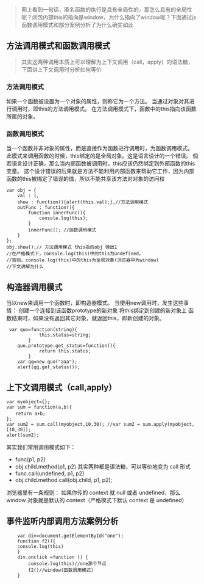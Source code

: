 >网上看到一句话，匿名函数的执行是具有全局性的，那怎么具有的全局性呢？闭包内部this的指向是window，为什么指向了window呢？下面通过js函数调用模式和部分案例分析了为什么确实如此


## 方法调用模式和函数调用模式

>其实这两种调用本质上可以理解为上下文调用（call，apply）的语法糖，下面讲上下文调用时分析如何等价

### 方法调用模式

如果一个函数被设置为一个对象的属性，则称它为一个方法。
当通过对象对其进行调用时，即this的方法调用模式。
在方法调用模式下，函数中的this指向该函数所属的对象。

### 函数调用模式

当一个函数并非对象的属性，而是直接作为函数进行调用时，为函数调用模式。
此模式来调用函数的时候，this绑定的是全局对象。这是语言设计的一个错误。
倘若语言设计正确，那么当内部函数被调用时，this应该仍然绑定到外部函数的this变量。
这个设计错误的后果就是方法不能利用内部函数来帮助它工作，因为内部函数的this被绑定了错误的值，所以不能共享该方法对对象的访问权

```
var obj = {
    val : 1,
    show : function(){alert(this.val);},//方法调用模式
    outFunc : function(){
        function innerFunc(){
            console.log(this);
        }
        innerFunc(); //函数调用模式
    }
};
obj.show();// 方法调用模式 this指向obj 弹出1
//在严格模式下，console.log(this)中的this为undefined，
//否则，console.log(this)中的this为全局对象(浏览器中为window)
//下文讲解为什么

```

## 构造器调用模式

当以new来调用一个函数时，即构造器模式。
当使用new调用时，发生这些事情：
创建一个连接到该函数prototype的新对象
将this绑定到创建的新对象上
函数结束时，如果没有返回其它对象，就返回this，即新创建的对象。

```
 var quo=function(string){
            this.status=string;
        }
    quo.prototype.get_status=function(){
            return this.status;
        }
    var qq=new quo("aaa");
    alert(qq.get_status());

```


## 上下文调用模式（call,apply）


```
var myobject={};
var sum = function(a,b){
　　return a+b;
};
var sum2 = sum.call(myobject,10,30); //var sum2 = sum.apply(myobject,[10,30]); 
alert(sum2);
```

其实我们常用调用模式如下：
*   func(p1, p2)
*   obj.child.method(p1, p2) 
其实两种都是语法糖，可以等价地变为 call 形式
*   func.call(undefined, p1, p2) 
*  obj.child.method.call(obj.child, p1, p2);


浏览器里有一条规则：
如果你传的 context 就 null 或者 undefined，那么 window 对象就是默认的 context（严格模式下默认 context 是 undefined）





## 事件监听内部调用方法案例分析

```
    var div=document.getElementById("one");
    function f2(){
    console.log(this)
    }
    div.onclick =function () {
        console.log(this)//one那个节点
        f2()//window(函数调用模式)
    }
```




